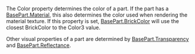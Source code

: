 The Color property determines the color of a part. If the part has a [BasePart.Material](https://developer.roblox.com/en-us/api-reference/property/BasePart/Material), this also determines the color used when rendering the material texture. If this property is set, [BasePart.BrickColor](https://developer.roblox.com/en-us/api-reference/property/BasePart/BrickColor) will use the closest BrickColor to the Color3 value.

Other visual properties of a part are determined by [BasePart.Transparency](https://developer.roblox.com/en-us/api-reference/property/BasePart/Transparency) and [BasePart.Reflectance](https://developer.roblox.com/en-us/api-reference/property/BasePart/Reflectance).